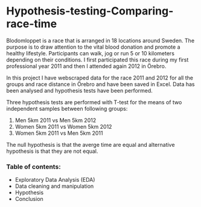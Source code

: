 # Hypothesis-testing-Comparing-race-time

Blodomloppet is a race that is arranged in 18 locations around Sweden. The purpose is to draw attention to the vital blood donation and promote a healthy lifestyle. Participants can walk, jog or run 5 or 10 kilometers depending on their conditions. I first participated this race during my first professional year 2011 and then I attended again 2012 in Örebro.

In this project I have webscraped data for the race 2011 and 2012 for all the groups and race distance in Örebro and have been saved in Excel. Data has been analysed and hypothesis tests have been performed.

Three hypothesis tests are performed with T-test for the means of two independent samples between following groups:  
1.    Men 5km 2011 vs Men 5km 2012
2.    Women 5km 2011 vs Women 5km 2012
3.    Women 5km 2011 vs Men 5km 2011

The null hypothesis is that the averge time are equal and alternative hypothesis is that they are not equal.



### Table of contents:
* Exploratory Data Analysis (EDA)
* Data cleaning and manipulation
* Hypothesis 
* Conclusion

